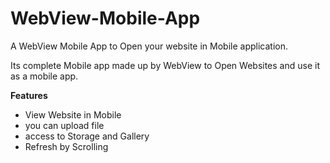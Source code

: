# WebView-Mobile-App
A WebView Mobile App to Open your website in Mobile application.

Its complete Mobile app made up by WebView to Open Websites and use it as a mobile app.

**Features**
  - View Website in Mobile
  - you can upload file
  - access to Storage and Gallery
  - Refresh by Scrolling
  
